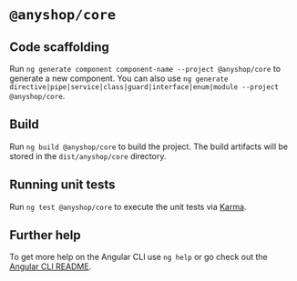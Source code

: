 # `@anyshop/core`

## Code scaffolding

Run `ng generate component component-name --project @anyshop/core` to generate a new component. You can also use `ng generate directive|pipe|service|class|guard|interface|enum|module --project @anyshop/core`.

## Build

Run `ng build @anyshop/core` to build the project. The build artifacts will be stored in the `dist/anyshop/core` directory.

## Running unit tests

Run `ng test @anyshop/core` to execute the unit tests via [Karma](https://karma-runner.github.io).

## Further help

To get more help on the Angular CLI use `ng help` or go check out the [Angular CLI README](https://github.com/angular/angular-cli/blob/master/README.md).
